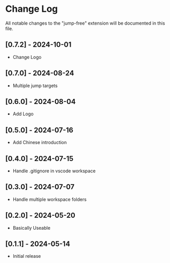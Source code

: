 # Change Log

All notable changes to the "jump-free" extension will be documented in this file.

## [0.7.2] - 2024-10-01

- Change Logo

## [0.7.0] - 2024-08-24

- Multiple jump targets

## [0.6.0] - 2024-08-04

- Add Logo

## [0.5.0] - 2024-07-16

- Add Chinese introduction

## [0.4.0] - 2024-07-15

- Handle .gitignore in vscode workspace

## [0.3.0] - 2024-07-07

- Handle multiple workspace folders

## [0.2.0] - 2024-05-20

- Basically Useable

## [0.1.1] - 2024-05-14

- Initial release
